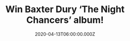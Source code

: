 ---
campaign-uuid: "c-f92042ce-49e7-4a44-b48e-3786f70c94ff"
type: "Competition"
category: "Music"
date: "2020-04-13T06:00:00.000Z"
end-date: "2020-05-13T23:59:00.000Z"
disable-form: false
is_promoted: false
has_entry_page: true
title: "Win Baxter Dury ‘The Night Chancers’ album!"
competition-description: "<p>We are giving away the brand new album from the English\
  \ indie musician Baxter Dury: “The Night Chancers”. An amazing album co-produced\
  \ by his long time collaborator Craig Silvey (Arcade Fire, John Grant, Arctic Monkeys)\
  \ and Baxter.</p>\n<p>Want to be the first one hearing it? Enter below for a chance\
  \ to win.</p>\n"
hero-header: "Win Baxter Dury ‘The Night Chancers’ album!"
terms-confirmation: "N/A"
banner-img: "https://assets.expresslyapp.com/asset-e38041e7-c9f8-47e2-ad54-ef092328d740.jpg"
logo-left-href: "http://club.expressly.io"
logo-left-image: "https://assets.expresslyapp.com/asset-ffa11240-d86e-4c23-a8f1-9036008d241e.jpg"
logo-left-title: "Expresslyclub"
bg-image-hero: "https://assets.expresslyapp.com/asset-d11f57df-8323-4605-a142-910d544a9a84.jpg"
bg-image-first: "https://assets.expresslyapp.com/asset-70bc5310-5da9-4bea-a817-9cdf59900f05.jpg"
section1-content: "<p>We are giving you the chance of winning a copy of the brand\
  \ new studio record from the English indie musician Baxter Dury: ‘The Night Chancers’\
  .    ‘I’m Not Your Dog’, ‘Samurai’,’Sleep People’… are some of his new hits you\
  \ could discover in the album.</p>\n<p>Click below for a chance to win now.</p>\n"
entry-title: "Win Baxter Dury ‘The Night Chancers’ album!"
entry-content: "<p>Enter the draw to win Baxter Dury ‘The Night Chancers’ album by\
  \ completing the form below before 23:59 on the 13th of May 2020.</p>\n"
has-winner: false
prize-description: "Baxter Dury ‘The Night Chancers’ album!"
special-conditions: "Multiple entries are allowed up to one every day.\r\n\r\nThis\
  \ competition is also available on: https://club.expressly.io/competitions/baxter-dury-night-chancers"
country-restrictions:
- "GB"
---